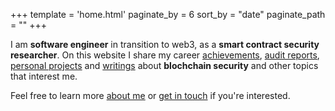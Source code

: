 +++
template = 'home.html'
paginate_by = 6
sort_by = "date"
paginate_path = ""
+++

I am **software engineer** in transition to web3, as a **smart contract security researcher**. On this website I share my career [achievements](/achievements), [audit reports](/audits), [personal projects](/coding) and [writings](/articles) about **blochchain security** and other topics that interest me.

Feel free to learn more [about me](/about) or [get in touch](/contact) if you're interested.
